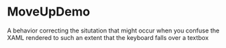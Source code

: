 # MoveUpDemo
A behavior correcting the situtation that might occur when you confuse the XAML rendered to such an extent that the keyboard falls over a textbox
